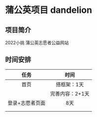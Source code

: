 # 蒲公英项目 dandelion 



## 项目简介
2022小挑 蒲公英志愿者公益网站



## 时间安排

|      任务       |      时间       |
| :-------------: | :-------------: |
|      首页       |   搭框架：1天   |
|                 | 完善内容：2+1天 |
| 登录+志愿者页面 |       8天       |
|                 |                 |
|                 |                 |

